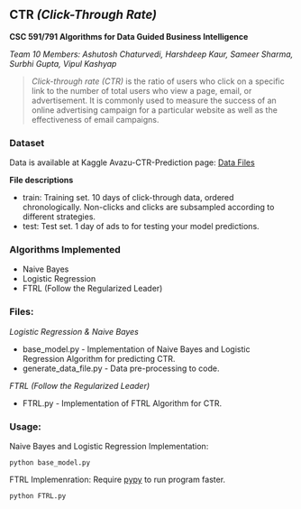 ## CTR _(Click-Through Rate)_
**CSC 591/791 Algorithms for Data Guided Business Intelligence**

_Team 10 Members: Ashutosh Chaturvedi, Harshdeep Kaur, Sameer Sharma, Surbhi Gupta, Vipul Kashyap_

> _Click-through rate (CTR)_ is the ratio of users who click on a specific link to the number of total users who view a page, email, or advertisement. It is commonly used to measure the success of an online advertising campaign for a particular website as well as the effectiveness of email campaigns.

### Dataset
Data is available at Kaggle Avazu-CTR-Prediction page: [Data Files](https://www.kaggle.com/c/avazu-ctr-prediction/data)

__File descriptions__
* train: Training set. 10 days of click-through data, ordered chronologically. Non-clicks and clicks are subsampled according to different strategies.
* test: Test set. 1 day of ads to for testing your model predictions. 

### Algorithms Implemented
* Naive Bayes
* Logistic Regression
* FTRL (Follow the Regularized Leader)

### Files:
_Logistic Regression & Naive Bayes_
* base_model.py - Implementation of Naive Bayes and Logistic Regression Algorithm for predicting CTR.
* generate_data_file.py - Data pre-processing to code.

_FTRL (Follow the Regularized Leader)_
* FTRL.py - Implementation of FTRL Algorithm for CTR.

### Usage:
Naive Bayes and Logistic Regression Implementation:
```
python base_model.py
```
FTRL Implemenration: Require [pypy](http://pypy.org/) to run program faster.
```
python FTRL.py
```

